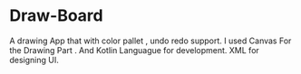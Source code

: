# Draw-Board

A drawing App that with color pallet , undo redo support.
I used Canvas For the Drawing Part .
And Kotlin Languague for development.
XML for designing UI.

